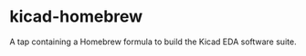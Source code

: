 kicad-homebrew
==============

A tap containing a Homebrew formula to build the Kicad EDA software suite.

